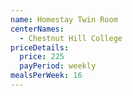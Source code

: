 ```yaml
---
name: Homestay Twin Room
centerNames:
  - Chestnut Hill College
priceDetails:
  price: 225
  payPeriod: weekly
mealsPerWeek: 16
---
```

